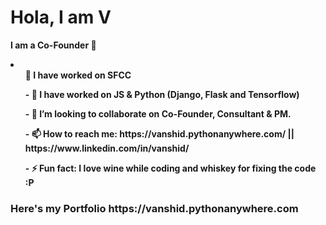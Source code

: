 <h1> Hola, I am V </h1> 

<b>  I am a Co-Founder  👋 <b>
 
 <li>
  
  <ul>
 🔭 I have worked on SFCC
  </ul>
  
  <ul>
- 🌱 I have worked on JS & Python (Django, Flask and Tensorflow)
  </ul>
  
  <ul>
- 👯 I’m looking to collaborate on Co-Founder, Consultant & PM.
  </ul>
  
  <ul>
- 📫 How to reach me: https://vanshid.pythonanywhere.com/ || https://www.linkedin.com/in/vanshid/
  </ul>
  
  
  <ul>
- ⚡ Fun fact: I love wine while coding and whiskey for fixing the code :P 
  </ul>
  
  <h3>
  <p> 
 Here's my Portfolio https://vanshid.pythonanywhere.com
  </p>
  </h3>
  
 </li>
 

